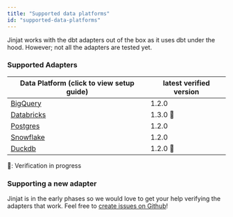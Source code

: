 ```yaml
---
title: "Supported data platforms"
id: "supported-data-platforms"
---
```


Jinjat works with the dbt adapters out of the box as it uses dbt under the hood. However; not all the adapters are tested yet. 

### Supported Adapters

| Data Platform (click to view setup guide) | latest verified version  |
| ----------------------------------------- | ------------------------ |
| [BigQuery](https://docs.getdbt.com/reference/warehouse-setups/bigquery-setup)                | 1.2.0                    |
| [Databricks](https://docs.getdbt.com/reference/warehouse-setups/databricks-setup)            | 1.3.0 :construction:     |
| [Postgres](https://docs.getdbt.com/reference/warehouse-setups/postgres-setup)                | 1.2.0                    |
| [Snowflake](https://docs.getdbt.com/reference/warehouse-setups/snowflake-setup)              | 1.2.0                    |
| [Duckdb](https://docs.getdbt.com/reference/warehouse-setups/duckdb-setup)          | 1.2.0 :construction:     |
:construction:: Verification in progress

### Supporting a new adapter

Jinjat is in the early phases so we would love to get your help verifying the adapters that work. Feel free to [create issues on Github](https://github.com/jinjat-data/jinjat)!